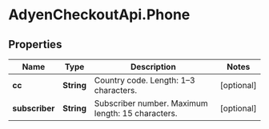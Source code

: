 # AdyenCheckoutApi.Phone

## Properties

Name | Type | Description | Notes
------------ | ------------- | ------------- | -------------
**cc** | **String** | Country code. Length: 1–3 characters. | [optional] 
**subscriber** | **String** | Subscriber number. Maximum length: 15 characters. | [optional] 


